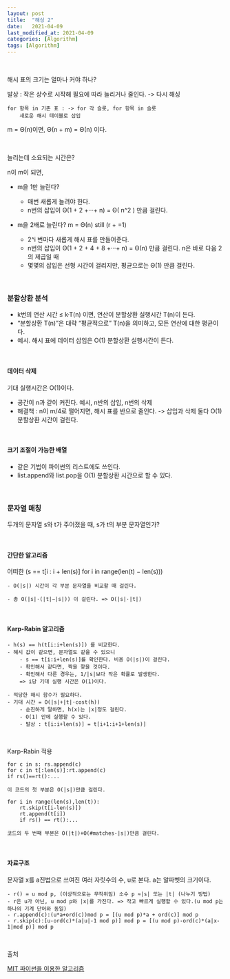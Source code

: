```yaml
---
layout: post
title:  "해싱 2"
date:   2021-04-09
last_modified_at: 2021-04-09
categories: [Algorithm]
tags: [Algorithm]
---
```


<br/>

해시 표의 크기는 얼마나 커야 하나?

발상 : 작은 상수로 시작해 필요에 따라 늘리거나 줄인다.
-> 다시 해싱

```
for 항목 in 기존 표 : -> for 각 슬롯, for 항목 in 슬롯
    새로운 해시 테이블로 삽입
```

m = Θ(n)이면, Θ(n + m) = Θ(n) 이다.

<br/>

늘리는데 소요되는 시간은?

n이 m이 되면,

- m을 1만 늘린다?
    - 매번 새롭게 늘려야 한다.
    - n번의 삽입이 Θ(1 + 2 +···+ n) = Θ( n^2 ) 만큼 걸린다.
    
- m을 2배로 늘린다? m = Θ(n) still (r + =1)
    - 2^i 번마다 새롭게 해시 표를 만들어준다.
    - n번의 삽입이 Θ(1 + 2 + 4 + 8 +···+ n) = Θ(n) 만큼 걸린다. n은 바로 다음 2의 제곱일 때
    - 몇몇의 삽입은 선형 시간이 걸리지만, 평균으로는 Θ(1) 만큼 걸린다.

<br/>

### 분할상환 분석

- k번의 연산 시간 ≤ k·T(n) 이면, 연산이 분할상환 실행시간 T(n)이 든다.
- “분할상환 T(n)”은 대략 “평균적으로” T(n)을 의미하고, 모든 연산에 대한 평균이다.
- 예시. 해시 표에 데이터 삽입은 O(1) 분할상환 실행시간이 든다.

<br/>

#### 데이터 삭제

기대 실행시간은 O(1)이다.
- 공간이 n과 같이 커진다. 예시, n반의 삽입, n번의 삭제
- 해결책 :  n이 m/4로 떨어지면, 해시 표를 반으로 줄인다. -> 삽입과 삭제 둘다 O(1) 분할상환 시간이 걸린다.

<br/>

#### 크기 조절이 가능한 배열
- 같은 기법이 파이썬의 리스트에도 쓰인다.
- list.append와 list.pop을 O(1) 분할상환 시간으로 할 수 있다.

<br/>

### 문자열 매칭
두개의 문자열 s와 t가 주어졌을 때, s가 t의 부분 문자열인가?

<br/>

#### 간단한 알고리즘
어떠한 (s == t[i : i + len(s)] for i in range(len(t) − len(s)))

```
- O(|s|) 시간이 각 부분 문자열을 비교할 때 걸린다.

- 총 O(|s|·(|t|−|s|)) 이 걸린다. => O(|s|·|t|)
```

<br/>

#### Karp-Rabin 알고리즘

```
- h(s) == h(t[i:i+len(s)]) 를 비교한다.
- 해시 값이 같으면, 문자열도 같을 수 있으니
    - s == t[i:i+len(s)]를 확인한다. 비용 O(|s|)이 걸린다.
    - 확인해서 같다면, 짝을 찾을 것이다.
    - 확인해서 다른 경우는, 1/|s|보다 작은 확률로 발생한다.
    => i당 기대 실행 시간은 O(1)이다.
      
- 적당한 해시 함수가 필요하다.
- 기대 시간 = O(|s|+|t|·cost(h))
    - 순진하게 말하면, h(x)는 |x|정도 걸린다.
    - O(1) 안에 실행할 수 있다.
    - 발상 : t[i:i+len(s)] = t[i+1:i+1+len(s)]
```

    
<br/>

Karp-Rabin 적용

```
for c in s: rs.append(c)
for c in t[:len(s)]:rt.append(c)
if rs()==rt():...

이 코드의 첫 부분은 O(|s|)만큼 걸린다.
```

```
for i in range(len(s),len(t)):
    rt.skip(t[i-len(s)])
    rt.append(t[i])
    if rs() == rt():...
    
코드의 두 번째 부분은 O(|t|)+O(#matches-|s|)만큼 걸린다.
```

<br/>

#### 자료구조

문자열 x를 a진법으로 쓰여진 여러 자릿수의 수, u로 본다. a는 알파벳의 크기이다.

```
- r() = u mod p, (이상적으로는 무작위임) 소수 p ≈|s| 또는 |t| (나누기 방법)
- r은 u가 아닌, u mod p와 |x|를 가진다. => 작고 빠르게 실행할 수 있다.(u mod p는 하나의 기계 단어와 동일)
- r.append(c):(u*a+ord(c))mod p = [(u mod p)*a + ord(c)] mod p
- r.skip(c):[u-ord(c)*(a|u|-1 mod p)] mod p = [(u mod p)-ord(c)*(a|x-1|mod p)] mod p
```

<br/>

출처

[MIT 파이썬을 이용한 알고리즘](https://www.boostcourse.org/cs113/lecture/540282?isDesc=false)
